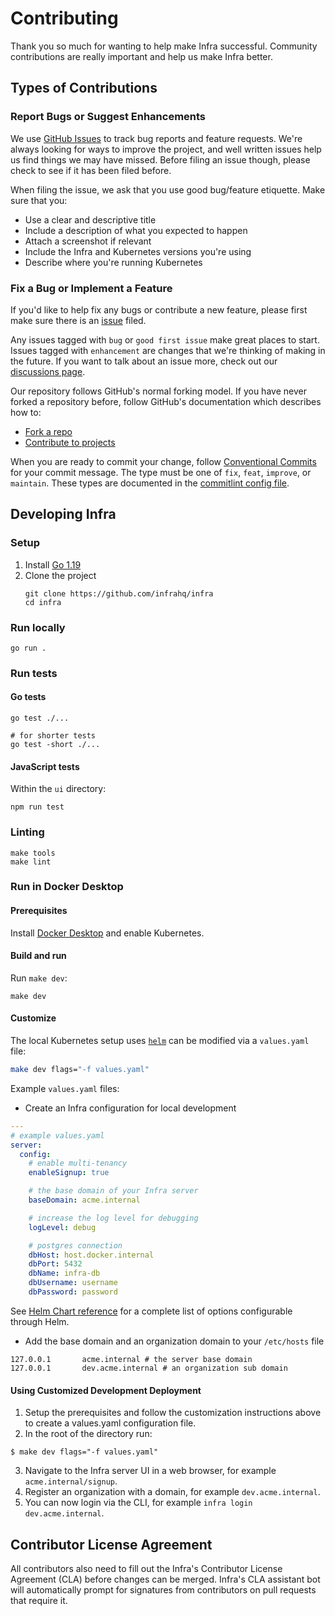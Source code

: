 # Contributing

Thank you so much for wanting to help make Infra successful. Community contributions are really important and help
us make Infra better.

## Types of Contributions

### Report Bugs or Suggest Enhancements

We use [GitHub Issues](https://github.com/infrahq/infra/issues) to track bug reports and feature requests. We're always
looking for ways to improve the project, and well written issues help us find things we may have missed. Before filing an issue though,
please check to see if it has been filed before.

When filing the issue, we ask that you use good bug/feature etiquette. Make sure that you:
 * Use a clear and descriptive title
 * Include a description of what you expected to happen
 * Attach a screenshot if relevant
 * Include the Infra and Kubernetes versions you're using
 * Describe where you're running Kubernetes


### Fix a Bug or Implement a Feature

If you'd like to help fix any bugs or contribute a new feature, please first make sure there is an [issue](https://github.com/infrahq/infra/issues) filed.

Any issues tagged with `bug` or `good first issue` make great places to start. Issues tagged with `enhancement` are
changes that we're thinking of making in the future. If you want to talk about an issue more, check out our [discussions page](https://github.com/infrahq/infra/discussions).

Our repository follows GitHub's normal forking model. If you have never forked a repository before, follow GitHub's
documentation which describes how to:
  * [Fork a repo](https://docs.github.com/en/get-started/quickstart/fork-a-repo)
  * [Contribute to projects](https://docs.github.com/en/get-started/quickstart/contributing-to-projects)

When you are ready to commit your change, follow [Conventional Commits](https://www.conventionalcommits.org/en/v1.0.0/)
for your commit message. The type must be one of `fix`, `feat`, `improve`, or `maintain`. These types are
documented in the [commitlint config file](.github/commitlint.config.js).

## Developing Infra

### Setup

1. Install [Go 1.19](https://go.dev/dl/#go1.19)
1. Clone the project
    ```
    git clone https://github.com/infrahq/infra
    cd infra
    ```

### Run locally

```
go run .
```

### Run tests

#### Go tests
```
go test ./...

# for shorter tests
go test -short ./...
```

#### JavaScript tests
Within the `ui` directory:
```
npm run test
```

### Linting

```
make tools
make lint
```

### Run in Docker Desktop

#### Prerequisites

Install [Docker Desktop](https://www.docker.com/products/docker-desktop/) and enable Kubernetes.

#### Build and run

Run `make dev`:

```
make dev
```

#### Customize

The local Kubernetes setup uses [`helm`](https://helm.sh/) can be modified via a `values.yaml` file:

```bash
make dev flags="-f values.yaml"
```

Example `values.yaml` files:

* Create an Infra configuration for local development

```yaml
---
# example values.yaml
server:
  config:
    # enable multi-tenancy
    enableSignup: true

    # the base domain of your Infra server
    baseDomain: acme.internal

    # increase the log level for debugging
    logLevel: debug

    # postgres connection
    dbHost: host.docker.internal
    dbPort: 5432
    dbName: infra-db
    dbUsername: username
    dbPassword: password
```

See [Helm Chart reference](./reference/helm-chart.md) for a complete list of options configurable through Helm.

* Add the base domain and an organization domain to your `/etc/hosts` file
```
127.0.0.1       acme.internal # the server base domain
127.0.0.1       dev.acme.internal # an organization sub domain
```

#### Using Customized Development Deployment
1. Setup the prerequisites and follow the customization instructions above to create a values.yaml configuration file.
2. In the root of the directory run:
  ```
  $ make dev flags="-f values.yaml"
  ```
3. Navigate to the Infra server UI in a web browser, for example `acme.internal/signup`.
4. Register an organization with a domain, for example `dev.acme.internal`.
5. You can now login via the CLI, for example `infra login dev.acme.internal`.

## Contributor License Agreement

All contributors also need to fill out the Infra's Contributor License Agreement (CLA) before changes can be merged. Infra's CLA assistant bot will automatically prompt for signatures from contributors on pull requests that require it.

